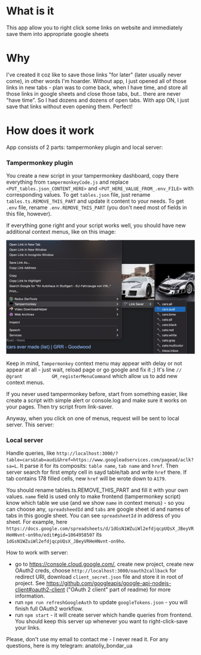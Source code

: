 # What is it

This app allow you to right click some links on website and immediately save them into appropriate google sheets

# Why

I've created it coz like to save those links "for later" (later usually never come), in other words I'm hoarder. Without app, I just opened all of those links in new tabs - plan was to come back, when I have time, and store all those links in google sheets and close those tabs, but.. there are never "have time". So I had dozens and dozens of open tabs. With app ON, I just save that links without even opening them. Perfect!

# How does it work

App consists of 2 parts: tampermonkey plugin and local server:

### Tampermonkey plugin

You create a new script in your tampermonkey dashboard, copy there everything  from `tampermonkeyCode.js`
and replace `<PUT_tables.json_CONTENT_HERE>` and `<PUT_HERE_VALUE_FROM_.env_FILE>` with corresponding values.
To get `tables.json` file, just rename `tables.ts.REMOVE_THIS_PART` and update it content to your needs. To get `.env` file, rename `.env.REMOVE_THIS_PART` (you don't need most of fields in this file, however).

If everything gone right and your script works well, you should have new additional context menus, like on this image:

![plot](./tampermonkeyMenuExample.png)

Keep in mind, `Tampermonkey` context menu may appear with delay or not appear at all - just wait, reload page or go google and fix it ;) It's line `// @grant           GM_registerMenuCommand` which allow us to add new context menus.

If you never used tampermonkey before, start from something easier, like create a script with simple alert or console.log and make sure it works on your pages. Then try script from link-saver.

Anyway, when you click on one of menus, request will be sent to local server. This server:

### Local server

Handle queries, like `http://localhost:3000/?table=cars&tab=audi&href=https://www.googleadservices.com/pagead/aclk?sa=L`. It parse it for its composits: `table name`, `tab name` and `href`. Then server search for first empty cell in sayd table/tab and write `href` there. If tab contains 178 filled cells, new `href` will be wrote down to `A179`.

You should rename tables.ts.REMOVE_THIS_PART and fill it with your own values. `name` field is used only to make frontend (tampermonkey script) know which table we use (and we show `name` in context menus) - so you can choose any, `spreadsheedId` and `tabs` are google sheet id and names of tabs in this google sheet. You can see `spreadsheetId` in address of you sheet. For example, here `https://docs.google.com/spreadsheets/d/1dGsN1WZuiWl2efdjqcpUQsX_JBeyVRHeHNvnt-on9ho/edit#gid=1064958507` its `1dGsN1WZuiWl2efdjqcpUQsX_JBeyVRHeHNvnt-on9ho`.

How to work with server:
- go to https://console.cloud.google.com/, create new project, create new OAuth2 creds, choose `http://localhost:3000/oauth2callback` for redirect URI, download `client_secret.json` file and store it in root of project. See https://github.com/googleapis/google-api-nodejs-client#oauth2-client ("OAuth 2 client" part of readme) for more information.
- run `npm run refreshGoogleAuth` to update `googleTokens.json` - you will finish full OAuth2 workflow.
- run `npm start` - it will create server which handle queries from frontend. You should keep this server up whenever you want to right-click-save your links.

Please, don't use my email to contact me - I never read it. For any questions, here is my telegram: anatoliy_bondar_ua